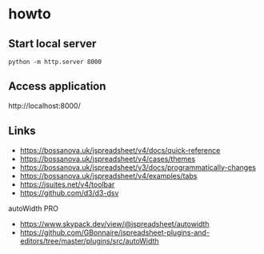 # howto

## Start local server
```
python -m http.server 8000
```

## Access application
http://localhost:8000/

## Links
- https://bossanova.uk/jspreadsheet/v4/docs/quick-reference
- https://bossanova.uk/jspreadsheet/v4/cases/themes
- https://bossanova.uk/jspreadsheet/v3/docs/programmatically-changes
- https://bossanova.uk/jspreadsheet/v4/examples/tabs
- https://jsuites.net/v4/toolbar
- https://github.com/d3/d3-dsv

autoWidth PRO
- https://www.skypack.dev/view/@jspreadsheet/autowidth
- https://github.com/GBonnaire/jspreadsheet-plugins-and-editors/tree/master/plugins/src/autoWidth